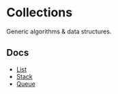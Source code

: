 # Collections
Generic algorithms &amp; data structures.

## Docs
- [List](https://github.com/marcelochaves95/collections/blob/main/docs/list.md#list)
- [Stack](https://github.com/marcelochaves95/collections/blob/main/docs/stack.md#stack)
- [Queue](https://github.com/marcelochaves95/collections/blob/main/docs/queue.md#queue)
